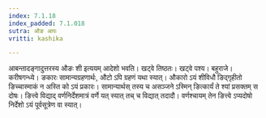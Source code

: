 ```yaml
---
index: 7.1.18
index_padded: 7.1.018
sutra: औङ आपः
vritti: kashika

---
```

आबन्तादङ्गादुत्तरस्य औङः शी इत्ययम् आदेशो भवति। खट्वे तिष्ठतः। खट्वे पश्य। बहुराजे। करीषगन्ध्ये। ङकारः सामान्यग्रहणार्थः, औटो ऽपि ग्रहणं यथा स्यात्। औकारो ऽयं शीविधौ ङिद्गृहीतो ङिच्चास्माकं न अस्ति को ऽयं प्रकारः। सामान्यार्थस् तस्य च असञ्जने ऽस्मिन् ङित्कार्यं ते श्यां प्रसक्तम् स दोषः। ङित्त्वे विद्याद् वर्णनिर्देशमात्रं वर्णे यत् स्यात् तच् च विद्यात् तदादौ। वर्णश्चायम् तेन ङित्त्वे ऽप्यदोषो निर्देशो ऽयं पूर्वसूत्रेण वा स्यात्।
